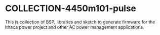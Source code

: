 # COLLECTION-4450m101-pulse
This is collection of BSP, libraries and sketch to generate firmware for the Ithaca power project and other AC power management applications.
